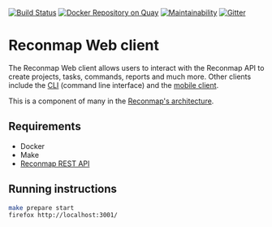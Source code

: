 
[![Build Status](https://travis-ci.com/reconmap/web-client.svg?branch=master)](https://travis-ci.com/github/Reconmap/web-client) [![Docker Repository on Quay](https://img.shields.io/badge/quay.io-latest-green "Docker Repository on Quay")](https://quay.io/repository/reconmap/web-client) [![Maintainability](https://api.codeclimate.com/v1/badges/c66c89d29be730d92085/maintainability)](https://codeclimate.com/github/Reconmap/web-client/maintainability) [![Gitter](https://badges.gitter.im/reconmap/community.svg)](https://gitter.im/reconmap/community?utm_source=badge&utm_medium=badge&utm_campaign=pr-badge)

# Reconmap Web client

The Reconmap Web client allows users to interact with the Reconmap API to create projects, tasks, commands, reports and much more. Other clients include the [CLI](https://github.com/reconmap/cli) (command line interface) and the [mobile client](https://github.com/reconmap/web-client). 

This is a component of many in the [Reconmap's architecture](https://reconmap.org/development/architecture.html).

## Requirements

- Docker
- Make
- [Reconmap REST API](https://github.com/reconmap/rest-api)

## Running instructions 

```sh
make prepare start
firefox http://localhost:3001/
```

